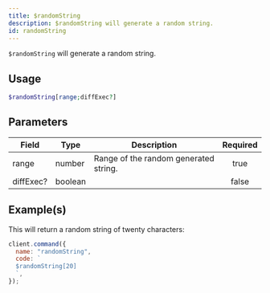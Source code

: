 ```yaml
---
title: $randomString
description: $randomString will generate a random string.
id: randomString
---
```


`$randomString` will generate a random string.

## Usage

```php
$randomString[range;diffExec?]
```

## Parameters

| Field     | Type    | Description                           | Required |
| --------- | ------- | ------------------------------------- | :------: |
| range     | number  | Range of the random generated string. |   true   |
| diffExec? | boolean |                                       |  false   |

## Example(s)

This will return a random string of twenty characters:

```javascript
client.command({
  name: "randomString",
  code: `
  $randomString[20]
  `,
});
```
